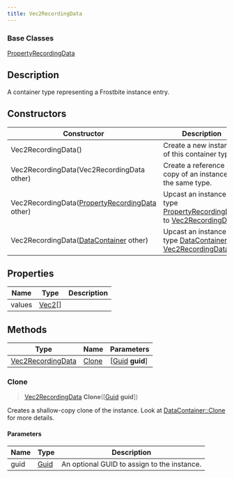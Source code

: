 ```yaml
---
title: Vec2RecordingData
---
```

### Base Classes

[PropertyRecordingData](PropertyRecordingData)

## Description

A container type representing a Frostbite instance entry.

## Constructors

| Constructor                                                                  | Description                                                                                                               |
| ---------------------------------------------------------------------------- | ------------------------------------------------------------------------------------------------------------------------- |
| Vec2RecordingData()                                                          | Create a new instance of this container type.                                                                             |
| Vec2RecordingData(Vec2RecordingData other)                                   | Create a reference copy of an instance of the same type.                                                                  |
| Vec2RecordingData([PropertyRecordingData](PropertyRecordingData) other)      | Upcast an instance of type [PropertyRecordingData](PropertyRecordingData) to [Vec2RecordingData](Vec2RecordingData).      |
| Vec2RecordingData([DataContainer](/vext/ref/shared/class/datacontainer) other) | Upcast an instance of type [DataContainer](/vext/ref/shared/class/datacontainer) to [Vec2RecordingData](Vec2RecordingData). |

## Properties

| Name   | Type                                  | Description |
| ------ | ------------------------------------- | ----------- |
| values | [Vec2](/vext/ref/shared/class/vec2)\[\] |             |

## Methods

| Type                                   | Name            | Parameters                                     |
| -------------------------------------- | --------------- | ---------------------------------------------- |
| [Vec2RecordingData](Vec2RecordingData) | [Clone](#clone) | \[[Guid](/vext/ref/shared/class/guid) **guid**\] |

### Clone

> [Vec2RecordingData](Vec2RecordingData) **Clone**(\[[Guid](/vext/ref/shared/class/guid) **guid**\])

Creates a shallow-copy clone of the instance. Look at [DataContainer::Clone](/vext/ref/shared/class/datacontainer#clone) for more details.

#### Parameters

| Name | Type         | Description                                 |
| ---- | ------------ | ------------------------------------------- |
| guid | [Guid](Guid) | An optional GUID to assign to the instance. |
